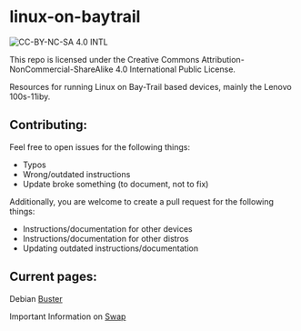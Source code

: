 # linux-on-baytrail
![CC-BY-NC-SA 4.0 INTL](https://i.creativecommons.org/l/by-nc-sa/4.0/88x31.png)

This repo is licensed under the Creative Commons Attribution-NonCommercial-ShareAlike 4.0 International Public License.

Resources for running Linux on Bay-Trail based devices, mainly the Lenovo 100s-11iby.

## Contributing:
Feel free to open issues for the following things:
- Typos
- Wrong/outdated instructions
- Update broke something (to document, not to fix)

Additionally, you are welcome to create a pull request for the following things:
- Instructions/documentation for other devices
- Instructions/documentation for other distros
- Updating outdated instructions/documentation

## Current pages:
Debian [Buster](debian/buster.md)

Important Information on [Swap](misc/swap.md)
